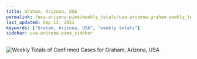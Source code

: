 ```yaml
---
title: Graham, Arizona, USA
permalink: /usa-arizona-pima/weekly_totals/usa-arizona-graham-weekly_totals.html
last_updated: Sep 13, 2021
keywords: ["Graham, Arizona, USA", "weekly totals"]
sidebar: usa-arizona-pima_sidebar
---
```


![Weekly Totals of Confirmed Cases for Graham, Arizona, USA](/covid_tracker/images/graphs/usa-arizona-graham-weekly_totals_graph.png)

